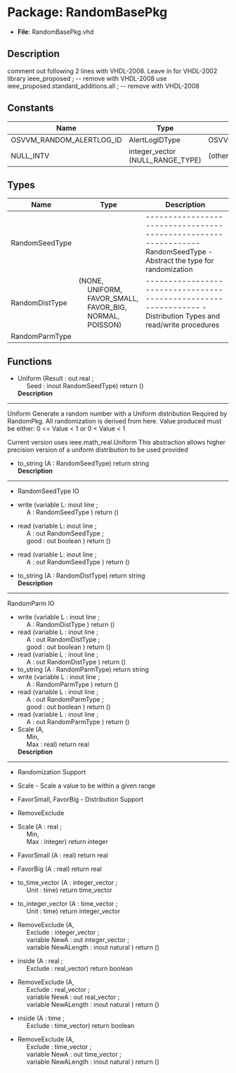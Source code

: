 # Package: RandomBasePkg

- **File**: RandomBasePkg.vhd
## Description

 comment out following 2 lines with VHDL-2008.  Leave in for VHDL-2002 
 library ieee_proposed ;						          -- remove with VHDL-2008
 use ieee_proposed.standard_additions.all ;   -- remove with VHDL-2008

## Constants

| Name                     | Type                             | Value              | Description |
| ------------------------ | -------------------------------- | ------------------ | ----------- |
| OSVVM_RANDOM_ALERTLOG_ID | AlertLogIDType                   |  OSVVM_ALERTLOG_ID |             |
| NULL_INTV                | integer_vector (NULL_RANGE_TYPE) |  (others => 0)     |             |
## Types

| Name           | Type                                                                                                                                                                                                                                          | Description                                                                                                            |
| -------------- | --------------------------------------------------------------------------------------------------------------------------------------------------------------------------------------------------------------------------------------------- | ---------------------------------------------------------------------------------------------------------------------- |
| RandomSeedType |                                                                                                                                                                                                                                               | ---------------------------------------------------------------  RandomSeedType - Abstract the type for randomization  |
| RandomDistType | (NONE,<br><span style="padding-left:20px"> UNIFORM,<br><span style="padding-left:20px"> FAVOR_SMALL,<br><span style="padding-left:20px"> FAVOR_BIG,<br><span style="padding-left:20px"> NORMAL,<br><span style="padding-left:20px"> POISSON)  | --------------------------------------------------------------- - Distribution Types and read/write procedures         |
| RandomParmType |                                                                                                                                                                                                                                               |                                                                                                                        |
## Functions
- Uniform <font id="function_arguments">(Result : out real ;<br><span style="padding-left:20px">  Seed : inout RandomSeedType) </font> <font id="function_return">return ()</font>
</br>**Description**
---------------------------------------------------------------
 Uniform
   Generate a random number with a Uniform distribution
   Required by RandomPkg.  All randomization is derived from here.
   Value produced must be either: 
     0 <= Value < 1  or  0 < Value < 1

   Current version uses ieee.math_real.Uniform
   This abstraction allows higher precision version 
   of a uniform distribution to be used provided


- to_string <font id="function_arguments">(A : RandomSeedType) </font> <font id="function_return">return string </font>
</br>**Description**
---------------------------------------------------------------
- RandomSeedType IO

- write <font id="function_arguments">(variable L: inout line ;<br><span style="padding-left:20px"> A : RandomSeedType ) </font> <font id="function_return">return ()</font>
- read <font id="function_arguments">(variable L: inout line ;<br><span style="padding-left:20px"> A : out RandomSeedType ;<br><span style="padding-left:20px"> good : out boolean ) </font> <font id="function_return">return ()</font>
- read <font id="function_arguments">(variable L: inout line ;<br><span style="padding-left:20px"> A : out RandomSeedType ) </font> <font id="function_return">return ()</font>
- to_string <font id="function_arguments">(A : RandomDistType) </font> <font id="function_return">return string </font>
</br>**Description**
---------------------------------------------------------------
 RandomParm IO

- write <font id="function_arguments">(variable L : inout line ;<br><span style="padding-left:20px"> A : RandomDistType ) </font> <font id="function_return">return ()</font>
- read <font id="function_arguments">(variable L : inout line ;<br><span style="padding-left:20px"> A : out RandomDistType ;<br><span style="padding-left:20px"> good : out boolean ) </font> <font id="function_return">return ()</font>
- read <font id="function_arguments">(variable L : inout line ;<br><span style="padding-left:20px"> A : out RandomDistType ) </font> <font id="function_return">return ()</font>
- to_string <font id="function_arguments">(A : RandomParmType) </font> <font id="function_return">return string </font>
- write <font id="function_arguments">(variable L : inout line ;<br><span style="padding-left:20px"> A : RandomParmType ) </font> <font id="function_return">return ()</font>
- read <font id="function_arguments">(variable L : inout line ;<br><span style="padding-left:20px"> A : out RandomParmType ;<br><span style="padding-left:20px"> good : out boolean ) </font> <font id="function_return">return ()</font>
- read <font id="function_arguments">(variable L : inout line ;<br><span style="padding-left:20px"> A : out RandomParmType ) </font> <font id="function_return">return ()</font>
- Scale <font id="function_arguments">(A,<br><span style="padding-left:20px"> Min,<br><span style="padding-left:20px"> Max : real) </font> <font id="function_return">return real </font>
</br>**Description**
---------------------------------------------------------------
-  Randomization Support
-    Scale                - Scale a value to be within a given range
-    FavorSmall, FavorBig - Distribution Support
-    RemoveExclude 

- Scale <font id="function_arguments">(A : real ;<br><span style="padding-left:20px"> Min,<br><span style="padding-left:20px"> Max : integer) </font> <font id="function_return">return integer </font>
- FavorSmall <font id="function_arguments">(A : real) </font> <font id="function_return">return real </font>
- FavorBig <font id="function_arguments">(A : real) </font> <font id="function_return">return real </font>
- to_time_vector <font id="function_arguments">(A : integer_vector ;<br><span style="padding-left:20px"> Unit : time) </font> <font id="function_return">return time_vector </font>
- to_integer_vector <font id="function_arguments">(A : time_vector ;<br><span style="padding-left:20px"> Unit : time) </font> <font id="function_return">return integer_vector </font>
- RemoveExclude <font id="function_arguments">(A,<br><span style="padding-left:20px"> Exclude : integer_vector ;<br><span style="padding-left:20px"> variable NewA : out integer_vector ;<br><span style="padding-left:20px"> variable NewALength : inout natural ) </font> <font id="function_return">return ()</font>
- inside <font id="function_arguments">(A : real ;<br><span style="padding-left:20px"> Exclude : real_vector) </font> <font id="function_return">return boolean </font>
- RemoveExclude <font id="function_arguments">(A,<br><span style="padding-left:20px"> Exclude : real_vector ;<br><span style="padding-left:20px"> variable NewA : out real_vector ;<br><span style="padding-left:20px"> variable NewALength : inout natural ) </font> <font id="function_return">return ()</font>
- inside <font id="function_arguments">(A : time ;<br><span style="padding-left:20px"> Exclude : time_vector) </font> <font id="function_return">return boolean </font>
- RemoveExclude <font id="function_arguments">(A,<br><span style="padding-left:20px"> Exclude : time_vector ;<br><span style="padding-left:20px"> variable NewA : out time_vector ;<br><span style="padding-left:20px"> variable NewALength : inout natural ) </font> <font id="function_return">return ()</font>
